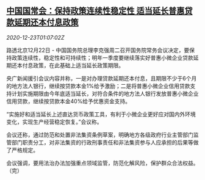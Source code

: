 <!--1608686596000-->
[中国国常会：保持政策连续性稳定性 适当延长普惠贷款延期还本付息政策](https://cn.reuters.com/article/china-state-council-bank-loan-1223-idCNKBS28X03Q)
------

<div><i>2020-12-23T01:07:02Z</i></div><p>路透北京12月22日 - 中国国务院总理李克强周二召开国务院常务会议决定，要保持政策连续性，稳定性和可持续性；明年一季度要继续落实好普惠小微企业贷款延期还本付息政策，在此基础上适当延长政策期限。</p><p>央广新闻援引会议内容并称，一是对办理贷款延期还本付息，且期限不少于6个月的地方法人银行，继续按贷款本金1%给予激励；二是将普惠小微企业信用贷款支持计划实施期限由今年底适当延长，对符合条件的地方法人银行发放普惠小微企业信用贷款，继续按贷款本金40%给予优惠资金支持。</p><p>“实施好和适当延长上述直达货币政策工具，有利于小微企业更好应对国内外环境变化，实现生产经营稳定恢复。”会议称。</p><p>会议还称，通过防范和处置非法集资条例草案，明确地方各级政府行业主管部门监管部门职责分工，对非法集资的行政刑事责任和非法集资参与人应承担的后果等做了严格规定。</p><p>会议强调，要用法治办法加强重点领域监管，防范化解风险，保护群众合法权益。（完）</p>
